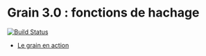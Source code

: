 Grain 3.0 : fonctions de hachage
================================

[![Build Status](https://travis-ci.org/InriaMecsci/tables-hachage.png?branch=master)](https://travis-ci.org/InriaMecsci/tables-hachage)

* [Le grain en action](http://inriamecsci.github.com/#!/grains/tables-hachage)
